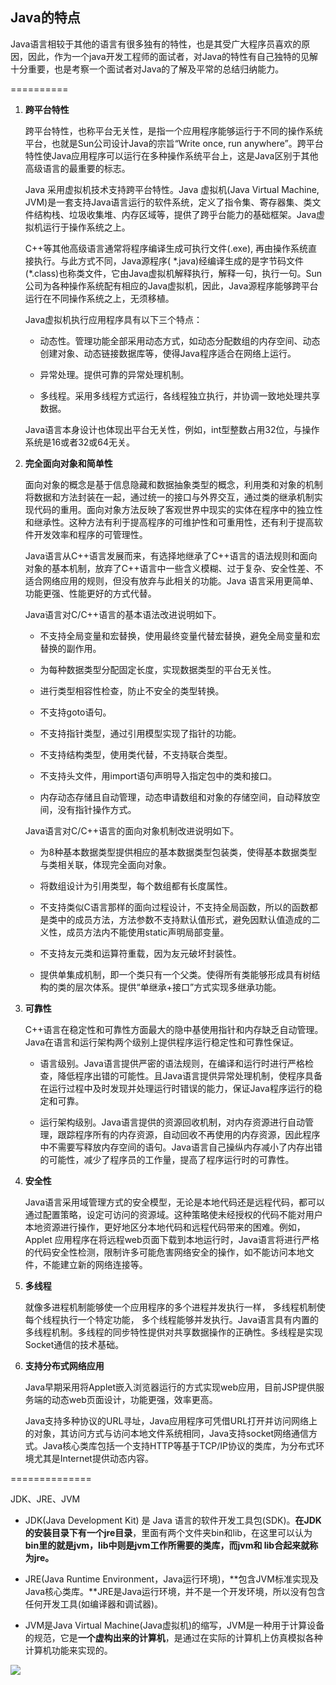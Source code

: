 ## Java的特点

Java语言相较于其他的语言有很多独有的特性，也是其受广大程序员喜欢的原因，因此，作为一个java开发工程师的面试者，对Java的特性有自己独特的见解十分重要，也是考察一个面试者对Java的了解及平常的总结归纳能力。

==========

1. **跨平台特性**
   
   跨平台特性，也称平台无关性，是指一个应用程序能够运行于不同的操作系统平台，也就是Sun公司设计Java的宗旨“Write once, run anywhere”。跨平台特性使Java应用程序可以运行在多种操作系统平台上，这是Java区别于其他高级语言的最重要的标志。
   
   Java 采用虚拟机技术支持跨平台特性。Java 虚拟机(Java Virtual Machine, JVM)是一套支持Java语言运行的软件系统，定义了指令集、寄存器集、类文件结构栈、垃圾收集堆、内存区域等，提供了跨乎台能力的基础框架。Java虚拟机运行于操作系统之上。
   
   C++等其他高级语言通常将程序编译生成可执行文件(.exe), 再由操作系统直接执行。与此方式不同，Java源程序( \*.java)经编译生成的是字节码文件(\*.class)也称类文件，它由Java虚拟机解释执行，解释一句，执行一句。Sun公司为各种操作系统配有相应的Java虚拟机，因此，Java源程序能够跨平台运行在不同操作系统之上，无须移植。
   
   Java虚拟机执行应用程序具有以下三个特点：
   
   - 动态性。管理功能全部采用动态方式，如动态分配数组的内存空间、动态创建对象、动态链接数据库等，使得Java程序适合在网络上运行。
   
   - 异常处理。提供可靠的异常处理机制。
   
   - 多线程。采用多线程方式运行，各线程独立执行，并协调一致地处理共享数据。
   
   Java语言本身设计也体现出平台无关性，例如，int型整数占用32位，与操作系统是16或者32或64无关。

2. **完全面向对象和简单性**
   
   面向对象的概念是基于信息隐藏和数据抽象类型的概念，利用类和对象的机制将数据和方法封装在一起，通过统一的接口与外界交互，通过类的继承机制实现代码的重用。面向对象方法反映了客观世界中现实的实体在程序中的独立性和继承性。这种方法有利于提高程序的可维护性和可重用性，还有利于提高软件开发效率和程序的可管理性。
   
   Java语言从C++语言发展而来，有选择地继承了C++语言的语法规则和面向对象的基本机制，放弃了C++语言中一些含义模糊、过于复杂、安全性差、不适合网络应用的规则，但没有放弃与此相关的功能。Java 语言采用更简单、功能更强、性能更好的方式代替。
   
   Java语言对C/C++语言的基本语法改进说明如下。
   
   - 不支持全局变量和宏替换，使用最终变量代替宏替换，避免全局变量和宏替换的副作用。
   
   - 为每种数据类型分配固定长度，实现数据类型的平台无关性。
   
   - 进行类型相容性检查，防止不安全的类型转换。
   
   - 不支持goto语句。
   
   - 不支持指针类型，通过引用模型实现了指针的功能。
   
   - 不支持结构类型，使用类代替，不支持联合类型。
   
   - 不支持头文件，用import语句声明导入指定包中的类和接口。
   
   - 内存动态存储且自动管理，动态申请数组和对象的存储空间，自动释放空间，没有指针操作方式。
   
   Java语言对C/C++语言的面向对象机制改进说明如下。
   
   - 为8种基本数据类型提供相应的基本数据类型包装类，使得基本数据类型与类相关联，体现完全面向对象。
   
   - 将数组设计为引用类型，每个数组都有长度属性。
   
   - 不支持类似C语言那样的面向过程设计，不支持全局函数，所以的函数都是类中的成员方法，方法参数不支持默认值形式，避免因默认值造成的二义性，成员方法内不能使用static声明局部变量。
   
   - 不支持友元类和运算符重载，因为友元破坏封装性。
   
   - 提供单集成机制，即一个类只有一个父类。使得所有类能够形成具有树结构的类的层次体系。提供“单继承+接口”方式实现多继承功能。

3. **可靠性**
   
   C++语言在稳定性和可靠性方面最大的隐中基使用指针和内存缺乏自动管理。  Java在语言和运行架构两个级别上提供程序运行稳定性和可靠性保证。
   
   - 语言级别。Java语言提供严密的语法规则，在编译和运行时进行严格检查，降低程序出错的可能性。且Java语言提供异常处理机制，使程序具备在运行过程中及时发现并处理运行时错误的能力，保证Java程序运行的稳定和可靠。
   
   - 运行架构级别。Java语言提供的资源回收机制，对内存资源进行自动管理，跟踪程序所有的内存资源，自动回收不再使用的内存资源，因此程序中不需要写释放内存空间的语句。Java语言自己操纵内存减小了内存出错的可能性，减少了程序员的工作量，提高了程序运行时的可靠性。

4. **安全性**
   
   Java语言采用域管理方式的安全模型，无论是本地代码还是远程代码，都可以通过配置策略，设定可访问的资源域。这种策略使未经授权的代码不能对用户本地资源进行操作，更好地区分本地代码和远程代码带来的困难。例如，Applet 应用程序在将远程web页面下载到本地运行时，Java语言将进行严格的代码安全性检测，限制许多可能危害网络安全的操作，如不能访问本地文件，不能建立新的网络连接等。

5. **多线程**
   
   就像多进程机制能够使一个应用程序的多个进程并发执行一样， 多线程机制使每个线程执行一个特定功能， 多个线程能够并发执行。Java语言具有内置的多线程机制。多线程的同步特性提供对共享数据操作的正确性。多线程是实现Socket通信的技术基础。

6. **支持分布式网络应用**
   
   Java早期采用将Applet嵌入浏览器运行的方式实现web应用，目前JSP提供服务端的动态web页面设计，功能更强，效率更高。
   
   Java支持多种协议的URL寻址，Java应用程序可凭借URL打开并访问网络上的对象，其访问方式与访问本地文件系统相同，Java支持socket网络通信方式。Java核心类库包括一个支持HTTP等基于TCP/IP协议的类库，为分布式环境尤其是Internet提供动态内容。
   
   

==============

JDK、JRE、JVM

- JDK(Java Development Kit) 是 Java 语言的软件开发工具包(SDK)。**在JDK的安装目录下有一个jre目录**，里面有两个文件夹bin和lib，在这里可以认为**bin里的就是jvm，lib中则是jvm工作所需要的类库，而jvm和 lib合起来就称为jre。**

- JRE(Java Runtime Environment，Java运行环境)，**包含JVM标准实现及Java核心类库。**JRE是Java运行环境，并不是一个开发环境，所以没有包含任何开发工具(如编译器和调试器)。

- JVM是Java Virtual Machine(Java虚拟机)的缩写，JVM是一种用于计算设备的规范，它是**一个虚构出来的计算机**，是通过在实际的计算机上仿真模拟各种计算机功能来实现的。

![](http://img.blog.csdn.net/20160704103050112?watermark/2/text/aHR0cDovL2Jsb2cuY3Nkbi5uZXQv/font/5a6L5L2T/fontsize/400/fill/I0JBQkFCMA==/dissolve/70/gravity/Center)












